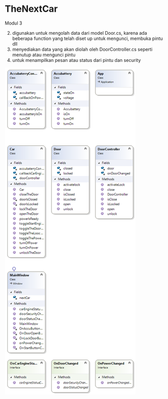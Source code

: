 # TheNextCar
Modul 3


2. digunakan untuk mengolah data dari model Door.cs, karena ada beberapa function yang telah diset up untuk mengunci, membuka pintu dll
3. menyediakan data yang akan diolah oleh DoorController.cs seperti menutup atau mengunci pintu
4. untuk menampilkan pesan atau status dari pintu dan security

![alt text](https://github.com/Rifqilkumarajaya/TheNextCar/blob/main/ClassDiagram.png)

